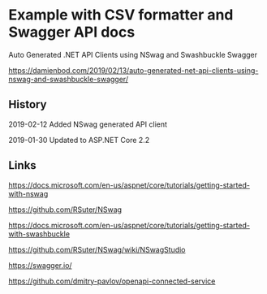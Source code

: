 # Example with CSV formatter and Swagger API docs

Auto Generated .NET API Clients using NSwag and Swashbuckle Swagger

https://damienbod.com/2019/02/13/auto-generated-net-api-clients-using-nswag-and-swashbuckle-swagger/

## History

2019-02-12 Added NSwag generated API client

2019-01-30 Updated to ASP.NET Core 2.2

## Links

https://docs.microsoft.com/en-us/aspnet/core/tutorials/getting-started-with-nswag

https://github.com/RSuter/NSwag

https://docs.microsoft.com/en-us/aspnet/core/tutorials/getting-started-with-swashbuckle

https://github.com/RSuter/NSwag/wiki/NSwagStudio

https://swagger.io/

https://github.com/dmitry-pavlov/openapi-connected-service
